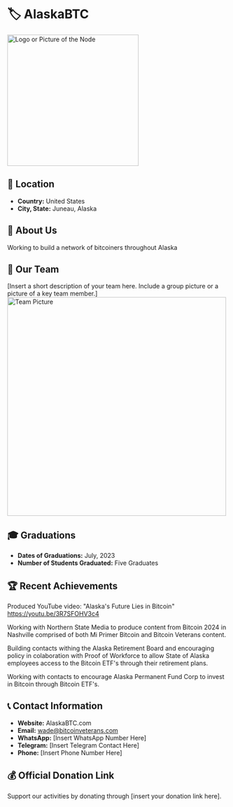 
# 🏷️ AlaskaBTC
<img src="https://github.com/MyFirstBitcoin/Light-Node-Directory/blob/main/logo_placeholder.png" width="300" alt="Logo or Picture of the Node"> <!-- 1 picture maximum -->

## 📍 Location
- **Country:** United States
- **City, State:** Juneau, Alaska

## 📖 About Us
Working to build a network of bitcoiners throughout Alaska

## 👥 Our Team
[Insert a short description of your team here. Include a group picture or a picture of a key team member.]
<img src="https://github.com/MyFirstBitcoin/Light-Node-Directory/blob/main/team_placeholder.png" width="500" alt="Team Picture"> <!-- 1 picture maximum -->

## 🎓 Graduations
- **Dates of Graduations:** July, 2023
- **Number of Students Graduated:** Five Graduates

## 🏆 Recent Achievements
Produced YouTube video: "Alaska's Future Lies in Bitcoin"
https://youtu.be/3R7SFOHV3c4

Working with Northern State Media to produce content from Bitcoin 2024 in Nashville comprised of both Mi Primer Bitcoin and Bitcoin Veterans content.

Building contacts withing the Alaska Retirement Board and encouraging policy in colaboration with Proof of Workforce to allow State of Alaska employees access to the Bitcoin ETF's through their retirement plans.

Working with contacts to encourage Alaska Permanent Fund Corp to invest in Bitcoin through Bitcoin ETF's.

## 📞 Contact Information
- **Website:** AlaskaBTC.com
- **Email:** wade@bitcoinveterans.com
- **WhatsApp:** [Insert WhatsApp Number Here]
- **Telegram:** [Insert Telegram Contact Here]
- **Phone:** [Insert Phone Number Here]

## 💰 Official Donation Link
Support our activities by donating through [insert your donation link here].

